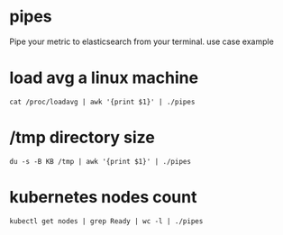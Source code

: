 pipes
==

Pipe your metric to elasticsearch from your terminal.
use case example

load avg a linux machine
=
```text
cat /proc/loadavg | awk '{print $1}' | ./pipes
```

/tmp directory size
=
```text
du -s -B KB /tmp | awk '{print $1}' | ./pipes
```

kubernetes nodes count
=
```text
kubectl get nodes | grep Ready | wc -l | ./pipes
```

